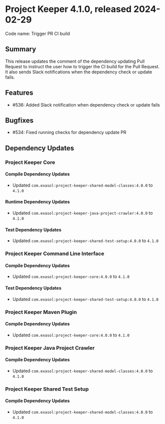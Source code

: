 # Project Keeper 4.1.0, released 2024-02-29

Code name: Trigger PR CI build

## Summary

This release updates the comment of the dependency updating Pull Request to instruct the user how to trigger the CI build for the Pull Request. It also sends Slack notifications when the dependency check or update fails.

## Features

* #536: Added Slack notification when dependency check or update fails

## Bugfixes

* #534: Fixed running checks for dependency update PR

## Dependency Updates

### Project Keeper Core

#### Compile Dependency Updates

* Updated `com.exasol:project-keeper-shared-model-classes:4.0.0` to `4.1.0`

#### Runtime Dependency Updates

* Updated `com.exasol:project-keeper-java-project-crawler:4.0.0` to `4.1.0`

#### Test Dependency Updates

* Updated `com.exasol:project-keeper-shared-test-setup:4.0.0` to `4.1.0`

### Project Keeper Command Line Interface

#### Compile Dependency Updates

* Updated `com.exasol:project-keeper-core:4.0.0` to `4.1.0`

#### Test Dependency Updates

* Updated `com.exasol:project-keeper-shared-test-setup:4.0.0` to `4.1.0`

### Project Keeper Maven Plugin

#### Compile Dependency Updates

* Updated `com.exasol:project-keeper-core:4.0.0` to `4.1.0`

### Project Keeper Java Project Crawler

#### Compile Dependency Updates

* Updated `com.exasol:project-keeper-shared-model-classes:4.0.0` to `4.1.0`

### Project Keeper Shared Test Setup

#### Compile Dependency Updates

* Updated `com.exasol:project-keeper-shared-model-classes:4.0.0` to `4.1.0`
